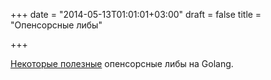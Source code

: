 +++
date = "2014-05-13T01:01:01+03:00"
draft = false
title = "Опенсорсные либы"

+++

<p><a href="https://www.spacemonkey.com/blog/posts/go-open-source">Некоторые полезные</a> опенсорсные либы на Golang.</p>

